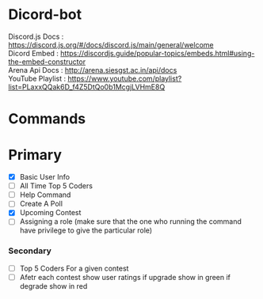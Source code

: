 # Dicord-bot
Discord.js Docs : https://discord.js.org/#/docs/discord.js/main/general/welcome
<br>
Dicord Embed : https://discordjs.guide/popular-topics/embeds.html#using-the-embed-constructor
<br>
Arena Api Docs : http://arena.siesgst.ac.in/api/docs
<br>
YouTube Playlist : https://www.youtube.com/playlist?list=PLaxxQQak6D_f4Z5DtQo0b1McgjLVHmE8Q

<h1>Commands</h1>
<h1>Primary</h1>

- [x] Basic User Info
- [ ] All Time Top 5 Coders
- [ ] Help Command
- [ ] Create A Poll
- [x] Upcoming Contest
- [ ] Assigning a role (make sure that the one who running the command have privilege to give the particular role)

<h3>Secondary</h3>

- [ ] Top 5 Coders For a given contest
- [ ] Afetr each contest show user ratings if upgrade show in green if degrade show in red
